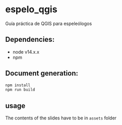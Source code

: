 # espelo_qgis
Guía práctica de QGIS para espeleólogos

## Dependencies:

- node v14.x.x
- npm 

## Document generation:

```bash
npm install 
npm run build
```

## usage

The contents of the slides have to be in `assets` folder